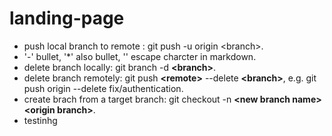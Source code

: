 # landing-page
- push local branch to remote : git push -u origin \<branch>. 
- '\-' bullet, '*' also bullet, '\' escape charcter in markdown.
- delete branch locally: git branch -d **\<branch>**.
- delete branch remotely: git push **\<remote>** --delete **\<branch>**, e.g. git push origin --delete fix/authentication.
- create brach from a target branch: git checkout -n **\<new branch name>** **\<origin branch>**.
- testinhg